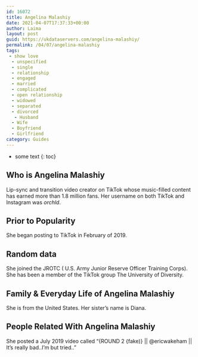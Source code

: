 ```yaml
---
id: 16072
title: Angelina Malashiy
date: 2021-04-07T17:37:33+00:00
author: Laima
layout: post
guid: https://ukdataservers.com/angelina-malashiy/
permalink: /04/07/angelina-malashiy
tags:
 - show love
  - unspecified
  - single
  - relationship
  - engaged
  - married
  - complicated
  - open relationship
  - widowed
  - separated
  - divorced
   - Husband
  - Wife
  - Boyfriend
  - Girlfriend
category: Guides
---
```


* some text
{: toc}


## Who is Angelina Malashiy
                  
                  
                  
Lip-sync and transition video creator on TikTok whose music-filled content has earned more than 1.8 million fans. Her username on both TikTok and Instagram was _orchld_.
                  
              
            
              
            
                
                
                
## Prior to Popularity
                  
                  
                  
She began posting to TikTok in February of 2019.
                  
              
            
              
            
                
                
                
## Random data
                  
                  
                  
She joined the JROTC ( U.S. Army Junior Reserve Officer Training Corps). She has been a member of the TikTok group The University of Diversity. 
                  
              
            
              
            
                
                
                
## Family & Everyday Life of Angelina Malashiy
                  
                  
                  
She is from the United States. Her sister&#8217;s name is Diana.
                  
              
            
              
            
                
                
                
## People Related With Angelina Malashiy
                  
                  
                  
She posted a July 2019 video called &#8220;{ROUND 2 {fake)} || @ericwakeham || It&#8217;s really bad..I&#8217;m but tried..&#8221;
                  
              
            
              
            
                
              
            
              
              
            
            
              
            
          
          
          